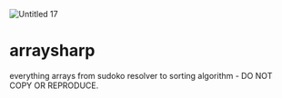 ![Untitled 17](https://github.com/user-attachments/assets/04a4b740-85b7-4d86-87a3-418614dc0055)
# arraysharp
everything arrays from sudoko resolver to sorting algorithm - DO NOT COPY OR REPRODUCE.

